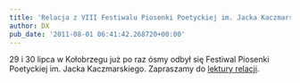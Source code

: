 ```yaml
---
title: 'Relacja z VIII Festiwalu Piosenki Poetyckiej im. Jacka Kaczmarskiego "Nadzieja"'
author: DX
pub_date: '2011-08-01 06:41:42.268720+00:00'
---
```


29 i 30 lipca w Kołobrzegu już po raz ósmy odbył się Festiwal Piosenki Poetyckiej im. Jacka Kaczmarskiego. Zapraszamy do [lektury relacji](/artykuly/viii-festiwal-piosenki-poetyckiej-im-jacka-kaczmarskiego-nadzieja/).